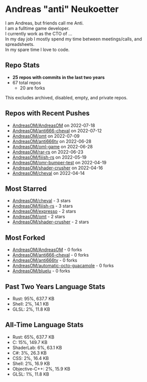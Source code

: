 
# Andreas "anti" Neukoetter

I am Andreas, but friends call me Anti.  
I am a fulltime game developer.  
I currently work as the CTO of ...  
In my day job I mostly spend my time between meetings/calls, and spreadsheets.  
In my spare time I love to code.  

## Repo Stats
- **25 repos with commits in the last two years**
- 67 total repos
  - 20 are forks

This excludes archived, disabled, empty, and private repos.

## Repos with Recent Pushes
- [AndreasOM/AndreasOM](https://github.com/AndreasOM/AndreasOM) on 2022-07-18
- [AndreasOM/anti666-cheval](https://github.com/AndreasOM/anti666-cheval) on 2022-07-12
- [AndreasOM/omt](https://github.com/AndreasOM/omt) on 2022-07-09
- [AndreasOM/anti666tv](https://github.com/AndreasOM/anti666tv) on 2022-06-28
- [AndreasOM/oml-game](https://github.com/AndreasOM/oml-game) on 2022-06-28
- [AndreasOM/rar-rs](https://github.com/AndreasOM/rar-rs) on 2022-06-23
- [AndreasOM/fiiish-rs](https://github.com/AndreasOM/fiiish-rs) on 2022-05-19
- [AndreasOM/omr-bumper-test](https://github.com/AndreasOM/omr-bumper-test) on 2022-04-19
- [AndreasOM/shader-crusher](https://github.com/AndreasOM/shader-crusher) on 2022-04-16
- [AndreasOM/cheval](https://github.com/AndreasOM/cheval) on 2022-04-14


## Most Starred
- [AndreasOM/cheval](https://github.com/AndreasOM/cheval) - 3 stars
- [AndreasOM/fiiish-rs](https://github.com/AndreasOM/fiiish-rs) - 3 stars
- [AndreasOM/expresso](https://github.com/AndreasOM/expresso) - 2 stars
- [AndreasOM/omt](https://github.com/AndreasOM/omt) - 2 stars
- [AndreasOM/shader-crusher](https://github.com/AndreasOM/shader-crusher) - 2 stars


## Most Forked
- [AndreasOM/AndreasOM](https://github.com/AndreasOM/AndreasOM) - 0 forks
- [AndreasOM/anti666-cheval](https://github.com/AndreasOM/anti666-cheval) - 0 forks
- [AndreasOM/anti666tv](https://github.com/AndreasOM/anti666tv) - 0 forks
- [AndreasOM/automatic-octo-guacamole](https://github.com/AndreasOM/automatic-octo-guacamole) - 0 forks
- [AndreasOM/bluelu](https://github.com/AndreasOM/bluelu) - 0 forks


## Past Two Years Language Stats
- Rust: 95%, 637.7 KB
- Shell: 2%, 14.1 KB
- GLSL: 2%, 11.8 KB


## All-Time Language Stats
- Rust: 65%, 637.7 KB
- C: 15%, 149.7 KB
- ShaderLab: 6%, 63.1 KB
- C#: 3%, 26.3 KB
- CSS: 2%, 16.4 KB
- Shell: 2%, 16.9 KB
- Objective-C++: 2%, 15.9 KB
- GLSL: 1%, 11.8 KB


